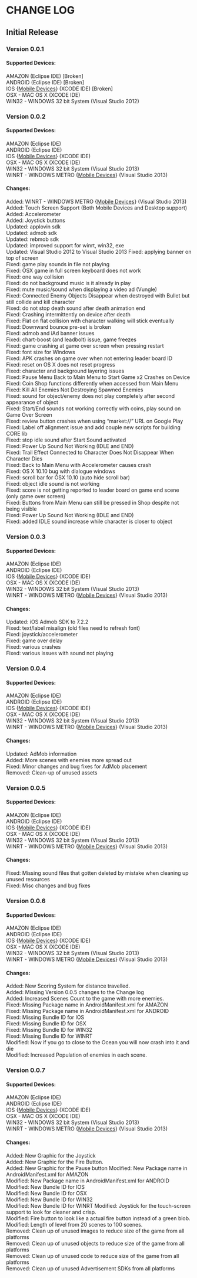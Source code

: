 # CHANGE LOG  
  
## Initial Release  
### Version 0.0.1  
#### Supported Devices:  
AMAZON (Eclipse IDE) [Broken]  
ANDROID (Eclipse IDE) [Broken]  
IOS {[Mobile Devices]} (XCODE IDE) [Broken]  
OSX - MAC OS X (XCODE IDE)  
WIN32 - WINDOWS 32 bit System (Visual Studio 2012)

### Version 0.0.2  
#### Supported Devices:  
AMAZON (Eclipse IDE)  
ANDROID (Eclipse IDE)  
IOS {[Mobile Devices]} (XCODE IDE)  
OSX - MAC OS X (XCODE IDE)  
WIN32 - WINDOWS 32 bit System (Visual Studio 2013)  
WINRT - WINDOWS METRO {[Mobile Devices]} (Visual Studio 2013)
#### Changes:  
Added: WINRT - WINDOWS METRO {[Mobile Devices]} (Visual Studio 2013)  
Added: Touch Screen Support (Both Mobile Devices and Desktop support)  
Added: Accelerometer  
Added: Joystick buttons  
Updated: applovin sdk  
Updated: admob sdk  
Updated: rebmob sdk  
Updated: improved support for winrt, win32, exe  
Updated: Visual Studio 2012 to Visual Studio 2013
Fixed: applying banner on top of screen  
Fixed: game play sounds in file not playing  
Fixed: OSX game in full screen keyboard does not work  
Fixed: one way collision  
Fixed: do not background music is it already in play  
Fixed: mute music/sound when displaying a video ad (Vungle)  
Fixed: Connected Enemy Objects Disappear when destroyed with Bullet but still collide and kill character  
Fixed: do not stop death sound after death animation end  
Fixed: Crashing intermittently on device after death  
Fixed: Flat on flat collision with character walking will stick eventually  
Fixed: Downward bounce pre-set is broken  
Fixed: admob and iAd banner issues  
Fixed: chart-boost (and leadbolt) issue, game freezes  
Fixed: game crashing at game over screen when pressing restart  
Fixed: font size for Windows  
Fixed: APK crashes on game over when not entering leader board ID  
Fixed: reset on OS X does not reset progress  
Fixed: character and background layering issues  
Fixed: Pause Menu Back to Main Menu to Start Game x2 Crashes on Device  
Fixed: Coin Shop functions differently when accessed from Main Menu  
Fixed: Kill All Enemies Not Destroying Spawned Enemies  
Fixed: sound for object/enemy does not play completely after second appearance of object  
Fixed: Start/End sounds not working correctly with coins, play sound on Game Over Screen  
Fixed: review button crashes when using “market://” URL on Google Play  
Fixed: Label off alignment issue and add couple new scripts for building CORE lib  
Fixed: stop idle sound after Start Sound activated  
Fixed: Power Up Sound Not Working (IDLE and END)  
Fixed: Trail Effect Connected to Character Does Not Disappear When Character Dies  
Fixed: Back to Main Menu with Accelerometer causes crash  
Fixed: OS X 10.10 bug with dialogue windows  
Fixed: scroll bar for OSX 10.10 (auto hide scroll bar)  
Fixed: object idle sound is not working  
Fixed: score is not getting reported to leader board on game end scene (only game over screen)  
Fixed: Buttons from Main Menu can still be pressed in Shop despite not being visible  
Fixed: Power Up Sound Not Working (IDLE and END)  
Fixed: added IDLE sound increase while character is closer to object  
  
### Version 0.0.3  
#### Supported Devices:  
AMAZON (Eclipse IDE)  
ANDROID (Eclipse IDE)  
IOS {[Mobile Devices]} (XCODE IDE)  
OSX - MAC OS X (XCODE IDE)  
WIN32 - WINDOWS 32 bit System (Visual Studio 2013)  
WINRT - WINDOWS METRO {[Mobile Devices]} (Visual Studio 2013)
#### Changes:  
Updated: iOS Admob SDK to 7.2.2  
Fixed: text/label misalign (old files need to refresh font)  
Fixed: joystick/accelerometer  
Fixed: game over delay  
Fixed: various crashes  
Fixed: various issues with sound not playing  

### Version 0.0.4  
#### Supported Devices:  
AMAZON (Eclipse IDE)  
ANDROID (Eclipse IDE)  
IOS {[Mobile Devices]} (XCODE IDE)  
OSX - MAC OS X (XCODE IDE)  
WIN32 - WINDOWS 32 bit System (Visual Studio 2013)  
WINRT - WINDOWS METRO {[Mobile Devices]} (Visual Studio 2013)  
#### Changes:  
Updated: AdMob information  
Added: More scenes with enemies more spread out  
Fixed: Minor changes and bug fixes for AdMob placement  
Removed: Clean-up of unused assets  

### Version 0.0.5  
#### Supported Devices:  
AMAZON (Eclipse IDE)  
ANDROID (Eclipse IDE)  
IOS {[Mobile Devices]} (XCODE IDE)  
OSX - MAC OS X (XCODE IDE)  
WIN32 - WINDOWS 32 bit System (Visual Studio 2013)  
WINRT - WINDOWS METRO {[Mobile Devices]} (Visual Studio 2013)  
#### Changes:  
Fixed: Missing sound files that gotten deleted by mistake when cleaning up unused resources  
Fixed: Misc changes and bug fixes  
  
### Version 0.0.6  
#### Supported Devices:  
AMAZON (Eclipse IDE)  
ANDROID (Eclipse IDE)  
IOS {[Mobile Devices]} (XCODE IDE)  
OSX - MAC OS X (XCODE IDE)  
WIN32 - WINDOWS 32 bit System (Visual Studio 2013)  
WINRT - WINDOWS METRO {[Mobile Devices]} (Visual Studio 2013)  
#### Changes:  
Added: New Scoring System for distance travelled.  
Added: Missing Version 0.0.5 changes to the Change log  
Added: Increased Scenes Count to the game with more enemies.  
Fixed: Missing Package name in AndroidManifest.xml for AMAZON  
Fixed: Missing Package name in AndroidManifest.xml for ANDROID  
Fixed: Missing Bundle ID for IOS  
Fixed: Missing Bundle ID for OSX  
Fixed: Missing Bundle ID for WIN32  
Fixed: Missing Bundle ID for WINRT  
Modified: Now if you go to close to the Ocean you will now crash into it and die  
Modified: Increased Population of enemies in each scene.  
  
### Version 0.0.7  
#### Supported Devices:  
AMAZON (Eclipse IDE)  
ANDROID (Eclipse IDE)  
IOS {[Mobile Devices]} (XCODE IDE)  
OSX - MAC OS X (XCODE IDE)  
WIN32 - WINDOWS 32 bit System (Visual Studio 2013)  
WINRT - WINDOWS METRO {[Mobile Devices]} (Visual Studio 2013)  
#### Changes: 
Added: New Graphic for the Joystick  
Added: New Graphic for the Fire Button.  
Added: New Graphic for the Pause button 
Modified: New Package name in AndroidManifest.xml for AMAZON  
Modified: New Package name in AndroidManifest.xml for ANDROID  
Modified: New Bundle ID for IOS  
Modified: New Bundle ID for OSX  
Modified: New Bundle ID for WIN32  
Modified: New Bundle ID for WINRT 
Modified: Joystick for the touch-screen support to look for cleaner and crisp.  
Modified: Fire button to look like a actual fire button instead of a green blob.  
Modified: Length of level from 20 scenes to 100 scenes.  
Removed: Clean up of unused images to reduce size of the game from all platforms  
Removed: Clean up of unused objects to reduce size of the game from all platforms  
Removed: Clean up of unused code to reduce size of the game from all platforms  
Removed: Clean up of unused Advertisement SDKs from all platforms  
  
  
[Mobile Devices]:http://en.wikipedia.org/wiki/Mobile_device